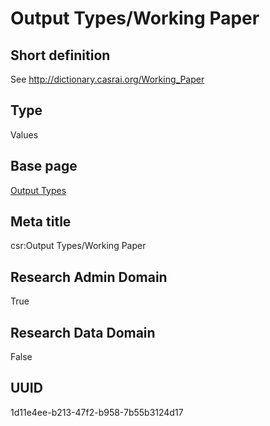 # Output Types/Working Paper
## Short definition
See http://dictionary.casrai.org/Working_Paper
## Type
Values
## Base page
[Output Types](../../Objects/Output%20Types.md)
## Meta title
csr:Output Types/Working Paper
## Research Admin Domain
True
## Research Data Domain
False
## UUID
1d11e4ee-b213-47f2-b958-7b55b3124d17
